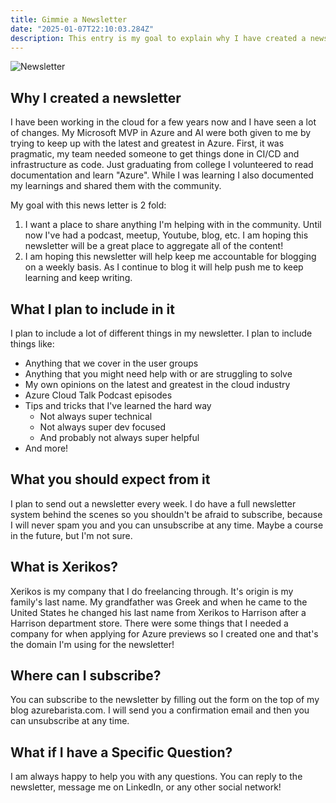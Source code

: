 ```yaml
---
title: Gimmie a Newsletter
date: "2025-01-07T22:10:03.284Z"
description: This entry is my goal to explain why I have created a newsletter, what I plan to include in it, and what you should expect from it!
---
```

![Newsletter](/assets/AzureBarista.jpg)
## Why I created a newsletter

I have been working in the cloud for a few years now and I have seen a lot of changes. My Microsoft MVP in Azure and AI were both given to me by trying to keep up with the latest and greatest in Azure. First, it was pragmatic, my team needed someone to get things done in CI/CD and infrastructure as code. Just graduating from college I volunteered to read documentation and learn "Azure". While I was learning I also documented my learnings and shared them with the community. 

My goal with this news letter is 2 fold:
1. I want a place to share anything I'm helping with in the community. Until now I've had a podcast, meetup, Youtube, blog, etc. I am hoping this newsletter will be a great place to aggregate all of the content! 
2. I am hoping this newsletter will help keep me accountable for blogging on a weekly basis. As I continue to blog it will help push me to keep learning and keep writing. 

## What I plan to include in it

I plan to include a lot of different things in my newsletter. I plan to include things like:

- Anything that we cover in the user groups
- Anything that you might need help with or are struggling to solve
- My own opinions on the latest and greatest in the cloud industry
- Azure Cloud Talk Podcast episodes
- Tips and tricks that I've learned the hard way
  - Not always super technical
  - Not always super dev focused
  - And probably not always super helpful
- And more!

## What you should expect from it

I plan to send out a newsletter every week. I do have a full newsletter system behind the scenes so you shouldn't be afraid to subscribe, because I will never spam you and you can unsubscribe at any time. Maybe a course in the future, but I'm not sure.

## What is Xerikos? 
Xerikos is my company that I do freelancing through. It's origin is my family's last name. My grandfather was Greek and when he came to the United States he changed his last name from Xerikos to Harrison after a Harrison department store. There were some things that I needed a company for when applying for Azure previews so I created one and that's the domain I'm using for the newsletter! 

## Where can I subscribe? 
You can subscribe to the newsletter by filling out the form on the top of my blog azurebarista.com. I will send you a confirmation email and then you can unsubscribe at any time. 

## What if I have a Specific Question?
I am always happy to help you with any questions. You can reply to the newsletter, message me on LinkedIn, or any other social network! 